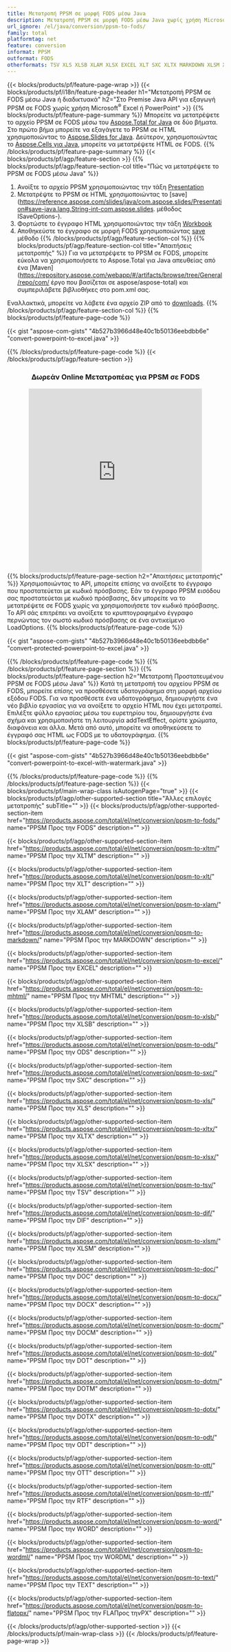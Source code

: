 ```yaml
---
title: Μετατροπή PPSM σε μορφή FODS μέσω Java
description: Μετατροπή PPSM σε μορφή FODS μέσω Java χωρίς χρήση Microsoft Excel ή PowerPoint ή διαδικτυακά. Δοκιμάστε γρήγορα τον δωρεάν διαδικτυακό μετατροπέα POT σε CSV πριν ενσωματώσετε τον κώδικα. ή με δωρεάν Online Converter
url_ignore: /el/java/conversion/ppsm-to-fods/
family: total
platformtag: net
feature: conversion
informat: PPSM
outformat: FODS
otherformats: TSV XLS XLSB XLAM XLSX EXCEL XLT SXC XLTX MARKDOWN XLSM XLTM FODS MHTML DIF ODS DOC DOCX DOCM DOT DOTM DOTX ODT OTT RTF WORD WORDML TEXT FLATOPX
---
```

{{< blocks/products/pf/feature-page-wrap >}}
{{< blocks/products/pf/i18n/feature-page-header h1="Μετατροπή PPSM σε FODS μέσω Java ή διαδικτυακά" h2="Στο Premise Java API για εξαγωγή PPSM σε FODS χωρίς χρήση Microsoft<sup>&reg;</sup> Excel ή PowerPoint" >}}
{{% blocks/products/pf/feature-page-summary %}}
Μπορείτε να μετατρέψετε το αρχείο PPSM σε FODS μέσω του [Aspose.Total for Java](https://products.aspose.com/total/java/) σε δύο βήματα. Στο πρώτο βήμα μπορείτε να εξαγάγετε το PPSM σε HTML χρησιμοποιώντας το [Aspose.Slides for Java](https://products.aspose.com/slides/java/). Δεύτερον, χρησιμοποιώντας το [Aspose.Cells για Java](https://products.aspose.com/cells/java/), μπορείτε να μετατρέψετε HTML σε FODS.
{{% /blocks/products/pf/feature-page-summary  %}}
{{< blocks/products/pf/agp/feature-section >}}
{{% blocks/products/pf/agp/feature-section-col title="Πώς να μετατρέψετε το PPSM σε FODS μέσω Java" %}}
1. Ανοίξτε το αρχείο PPSM χρησιμοποιώντας την τάξη [Presentation](https://reference.aspose.com/slides/java/com.aspose.slides/Presentation)
2. Μετατρέψτε το PPSM σε HTML χρησιμοποιώντας το [save](https://reference.aspose.com/slides/java/com.aspose.slides/Presentation#save-java.lang.String-int-com.aspose.slides. μέθοδος ISaveOptions-).
3. Φορτώστε το έγγραφο HTML χρησιμοποιώντας την τάξη [Workbook](https://reference.aspose.com/cells/java/com.aspose.cells/Workbook)
4. Αποθηκεύστε το έγγραφο σε μορφή FODS χρησιμοποιώντας [save](https://reference.aspose.com/cells/java/com.aspose.cells/workbook#save(java.lang.String,%20com.aspose.cells.SaveOptions)) μέθοδο
{{% /blocks/products/pf/agp/feature-section-col %}}
{{% blocks/products/pf/agp/feature-section-col title="Απαιτήσεις μετατροπής" %}}
Για να μετατρέψετε το PPSM σε FODS, μπορείτε εύκολα να χρησιμοποιήσετε το Aspose.Total για Java απευθείας από ένα [Maven](https://repository.aspose.com/webapp/#/artifacts/browse/tree/General/repo/com/ έργο που βασίζεται σε aspose/aspose-total) και συμπεριλάβετε βιβλιοθήκες στο pom.xml σας.

Εναλλακτικά, μπορείτε να λάβετε ένα αρχείο ZIP από το [downloads](https://releases.aspose.com/total/java).
{{% /blocks/products/pf/agp/feature-section-col %}}
{{% blocks/products/pf/feature-page-code %}}

{{< gist "aspose-com-gists" "4b527b3966d48e40c1b50136eebdbb6e" "convert-powerpoint-to-excel.java" >}}


{{% /blocks/products/pf/feature-page-code %}}
{{< /blocks/products/pf/agp/feature-section >}}
<div class="container-fluid agp-content bg-white aboutfile box-1 vh100 section nopbtm">
<div class=container>
<div class=row>
<div class="demobox tc col-md-12 padding-0" align="center">

<h3>Δωρεάν Online Μετατροπέας για PPSM σε FODS</h3>

<iframe style="border: none; height: 426px;" scrolling="no" src="https://total-conversion-app-65z5r2lp.qa.k8s.dynabic.com/?to=fods&from=ppsm" id="child-iframe" width="80%"></iframe>

</div></div>
</div></div>
{{% blocks/products/pf/feature-page-section  h2="Απαιτήσεις μετατροπής" %}}
Χρησιμοποιώντας το API, μπορείτε επίσης να ανοίξετε το έγγραφο που προστατεύεται με κωδικό πρόσβασης. Εάν το έγγραφο PPSM εισόδου σας προστατεύεται με κωδικό πρόσβασης, δεν μπορείτε να το μετατρέψετε σε FODS χωρίς να χρησιμοποιήσετε τον κωδικό πρόσβασης. Το API σάς επιτρέπει να ανοίξετε το κρυπτογραφημένο έγγραφο περνώντας τον σωστό κωδικό πρόσβασης σε ένα αντικείμενο LoadOptions.  
{{% blocks/products/pf/feature-page-code %}}

{{< gist "aspose-com-gists" "4b527b3966d48e40c1b50136eebdbb6e" "convert-protected-powerpoint-to-excel.java" >}}

{{% /blocks/products/pf/feature-page-code  %}}
{{% /blocks/products/pf/feature-page-section %}}
{{% blocks/products/pf/feature-page-section  h2="Μετατροπή Προστατευμένου PPSM σε FODS μέσω Java" %}}
Κατά τη μετατροπή του αρχείου PPSM σε FODS, μπορείτε επίσης να προσθέσετε υδατογράφημα στη μορφή αρχείου εξόδου FODS. Για να προσθέσετε ένα υδατογράφημα, δημιουργήστε ένα νέο βιβλίο εργασίας για να ανοίξετε το αρχείο HTML που έχει μετατραπεί. Επιλέξτε φύλλο εργασίας μέσω του ευρετηρίου του, δημιουργήστε ένα σχήμα και χρησιμοποιήστε τη λειτουργία addTextEffect, ορίστε χρώματα, διαφάνεια και άλλα. Μετά από αυτό, μπορείτε να αποθηκεύσετε το έγγραφό σας HTML ως FODS με το υδατογράφημα. 
{{% blocks/products/pf/feature-page-code %}}

{{< gist "aspose-com-gists" "4b527b3966d48e40c1b50136eebdbb6e" "convert-powerpoint-to-excel-with-watermark.java" >}}

{{% /blocks/products/pf/feature-page-code  %}}
{{% /blocks/products/pf/feature-page-section %}}
{{< blocks/products/pf/main-wrap-class isAutogenPage="true" >}}
{{< blocks/products/pf/agp/other-supported-section title="Άλλες επιλογές μετατροπής" subTitle="" >}}
{{< blocks/products/pf/agp/other-supported-section-item href="https://products.aspose.com/total/el/net/conversion/ppsm-to-fods/" name="PPSM Προς την FODS" description="" >}}

{{< blocks/products/pf/agp/other-supported-section-item href="https://products.aspose.com/total/el/net/conversion/ppsm-to-xltm/" name="PPSM Προς την XLTM" description="" >}}

{{< blocks/products/pf/agp/other-supported-section-item href="https://products.aspose.com/total/el/net/conversion/ppsm-to-xlt/" name="PPSM Προς την XLT" description="" >}}

{{< blocks/products/pf/agp/other-supported-section-item href="https://products.aspose.com/total/el/net/conversion/ppsm-to-xlam/" name="PPSM Προς την XLAM" description="" >}}

{{< blocks/products/pf/agp/other-supported-section-item href="https://products.aspose.com/total/el/net/conversion/ppsm-to-markdown/" name="PPSM Προς την MARKDOWN" description="" >}}

{{< blocks/products/pf/agp/other-supported-section-item href="https://products.aspose.com/total/el/net/conversion/ppsm-to-excel/" name="PPSM Προς την EXCEL" description="" >}}

{{< blocks/products/pf/agp/other-supported-section-item href="https://products.aspose.com/total/el/net/conversion/ppsm-to-mhtml/" name="PPSM Προς την MHTML" description="" >}}

{{< blocks/products/pf/agp/other-supported-section-item href="https://products.aspose.com/total/el/net/conversion/ppsm-to-xlsb/" name="PPSM Προς την XLSB" description="" >}}

{{< blocks/products/pf/agp/other-supported-section-item href="https://products.aspose.com/total/el/net/conversion/ppsm-to-ods/" name="PPSM Προς την ODS" description="" >}}

{{< blocks/products/pf/agp/other-supported-section-item href="https://products.aspose.com/total/el/net/conversion/ppsm-to-sxc/" name="PPSM Προς την SXC" description="" >}}

{{< blocks/products/pf/agp/other-supported-section-item href="https://products.aspose.com/total/el/net/conversion/ppsm-to-xls/" name="PPSM Προς την XLS" description="" >}}

{{< blocks/products/pf/agp/other-supported-section-item href="https://products.aspose.com/total/el/net/conversion/ppsm-to-xltx/" name="PPSM Προς την XLTX" description="" >}}

{{< blocks/products/pf/agp/other-supported-section-item href="https://products.aspose.com/total/el/net/conversion/ppsm-to-xlsx/" name="PPSM Προς την XLSX" description="" >}}

{{< blocks/products/pf/agp/other-supported-section-item href="https://products.aspose.com/total/el/net/conversion/ppsm-to-tsv/" name="PPSM Προς την TSV" description="" >}}

{{< blocks/products/pf/agp/other-supported-section-item href="https://products.aspose.com/total/el/net/conversion/ppsm-to-dif/" name="PPSM Προς την DIF" description="" >}}

{{< blocks/products/pf/agp/other-supported-section-item href="https://products.aspose.com/total/el/net/conversion/ppsm-to-xlsm/" name="PPSM Προς την XLSM" description="" >}}

{{< blocks/products/pf/agp/other-supported-section-item href="https://products.aspose.com/total/el/net/conversion/ppsm-to-doc/" name="PPSM Προς την DOC" description="" >}}

{{< blocks/products/pf/agp/other-supported-section-item href="https://products.aspose.com/total/el/net/conversion/ppsm-to-docx/" name="PPSM Προς την DOCX" description="" >}}

{{< blocks/products/pf/agp/other-supported-section-item href="https://products.aspose.com/total/el/net/conversion/ppsm-to-docm/" name="PPSM Προς την DOCM" description="" >}}

{{< blocks/products/pf/agp/other-supported-section-item href="https://products.aspose.com/total/el/net/conversion/ppsm-to-dot/" name="PPSM Προς την DOT" description="" >}}

{{< blocks/products/pf/agp/other-supported-section-item href="https://products.aspose.com/total/el/net/conversion/ppsm-to-dotm/" name="PPSM Προς την DOTM" description="" >}}

{{< blocks/products/pf/agp/other-supported-section-item href="https://products.aspose.com/total/el/net/conversion/ppsm-to-dotx/" name="PPSM Προς την DOTX" description="" >}}

{{< blocks/products/pf/agp/other-supported-section-item href="https://products.aspose.com/total/el/net/conversion/ppsm-to-odt/" name="PPSM Προς την ODT" description="" >}}

{{< blocks/products/pf/agp/other-supported-section-item href="https://products.aspose.com/total/el/net/conversion/ppsm-to-ott/" name="PPSM Προς την OTT" description="" >}}

{{< blocks/products/pf/agp/other-supported-section-item href="https://products.aspose.com/total/el/net/conversion/ppsm-to-rtf/" name="PPSM Προς την RTF" description="" >}}

{{< blocks/products/pf/agp/other-supported-section-item href="https://products.aspose.com/total/el/net/conversion/ppsm-to-word/" name="PPSM Προς την WORD" description="" >}}

{{< blocks/products/pf/agp/other-supported-section-item href="https://products.aspose.com/total/el/net/conversion/ppsm-to-wordml/" name="PPSM Προς την WORDML" description="" >}}

{{< blocks/products/pf/agp/other-supported-section-item href="https://products.aspose.com/total/el/net/conversion/ppsm-to-text/" name="PPSM Προς την TEXT" description="" >}}

{{< blocks/products/pf/agp/other-supported-section-item href="https://products.aspose.com/total/el/net/conversion/ppsm-to-flatopx/" name="PPSM Προς την FLAΠρος τηνPX" description="" >}}


{{< /blocks/products/pf/agp/other-supported-section >}}
{{< /blocks/products/pf/main-wrap-class >}}
{{< /blocks/products/pf/feature-page-wrap >}}